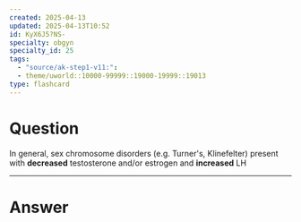 ```yaml
---
created: 2025-04-13
updated: 2025-04-13T10:52
id: KyX6J5?NS-
specialty: obgyn
specialty_id: 25
tags:
  - "source/ak-step1-v11:": 
  - theme/uworld::10000-99999::19000-19999::19013
type: flashcard
---
```


# Question
In general, sex chromosome disorders (e.g. Turner's, Klinefelter) present with **decreased** testosterone and/or estrogen and **increased** LH

---

# Answer
